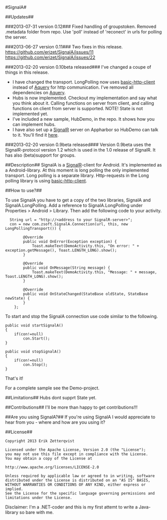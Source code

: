 [sr]: http://signalr.net/
[aq]: https://github.com/androidquery/androidquery
[bhc]: https://code.google.com/p/basic-http-client/
[calc]: http://signalrcalc.apphb.com/

#SignalA#

##Updates##

###2013-07-31 version 0.12###
Fixed handling of groupstoken.
Removed .metadata folder from repo.
Use 'poll' instead of 'reconect' in urls for polling the server.

###2013-06-27 version 0.11###
Two fixes in this release.
https://github.com/erizet/SignalA/issues/11
https://github.com/erizet/SignalA/issues/22


###2013-02-20 version 0.10beta released###
I've changed a coupe of things in this release.
- I have changed the transport. LongPolling now uses [basic-http-client][bhc] instead of [Aquery][aq] for http communication. I've removed all dependencies on [Aquery][aq].
- Hubs is now implemented. Checkout my implementation and say what you think about it. Calling functions on server from client, and calling functions on client from server is supported. NOTE! State is not implemented yet.
- I've included a new sample, HubDemo, in the repo. It shows how you can implement hubs.
- I have also set up a [SignalR][sr] server on Appharbor so HubDemo can talk to it. You'll find it [here][calc].


###2013-02-20 version 0.9beta released###
Version 0.9beta uses the SignalR-protocol version 1.2 which is used in the 1.0 release of SignalR.
It has also (beta)support for groups.

##Description##
SignalA is a [SignalR][sr]-client for Android. It's implemented as a Android-library. At this moment is long polling the only implemented transport. Long polling is a separate library.
Http-requests in the Long polling library is using [basic-http-client][bhc].

##How to use?##

To use SignalA you have to get a copy of the two libraries, SignalA and SignalA.LongPolling. Add a reference to SignalA.LongPolling under Properties > Android > Library.
Then add the following code to your activity.

      String url = "http://<address to your SignalR-server>";
      con = new com.zsoft.SignalA.Connection(url, this, new LongPollingTransport()) {

			@Override
			public void OnError(Exception exception) {
	            Toast.makeText(DemoActivity.this, "On error: " + exception.getMessage(), Toast.LENGTH_LONG).show();
			}

			@Override
			public void OnMessage(String message) {
	            Toast.makeText(DemoActivity.this, "Message: " + message, Toast.LENGTH_LONG).show();
			}

			@Override
			public void OnStateChanged(StateBase oldState, StateBase newState) {
			}
		};

To start and stop the SignalA connection use code similar to the following.

	public void startSignalA()
	{
		if(con!=null)
			con.Start();
	}
	
	public void stopSignalA()
	{
		if(con!=null)
			con.Stop();
	}

That's it!

For a complete sample see the Demo-project.

##Limitations##
Hubs dont supprt State yet.

##Contributions##
I'll be more than happy to get contributions!!!

##Are you using SignalA?##
If you're using SignalA I would appreciate to hear from you - where and how are you using it?

##License##

    Copyright 2013 Erik Zetterqvist
    
    Licensed under the Apache License, Version 2.0 (the "License");
    you may not use this file except in compliance with the License.
    You may obtain a copy of the License at
    
    http://www.apache.org/licenses/LICENSE-2.0
    
    Unless required by applicable law or agreed to in writing, software
    distributed under the License is distributed on an "AS IS" BASIS,
    WITHOUT WARRANTIES OR CONDITIONS OF ANY KIND, either express or implied.
    See the License for the specific language governing permissions and
    limitations under the License.

Disclaimer: I'm a .NET-coder and this is my first attemt to write a Java-library so bare with me.
